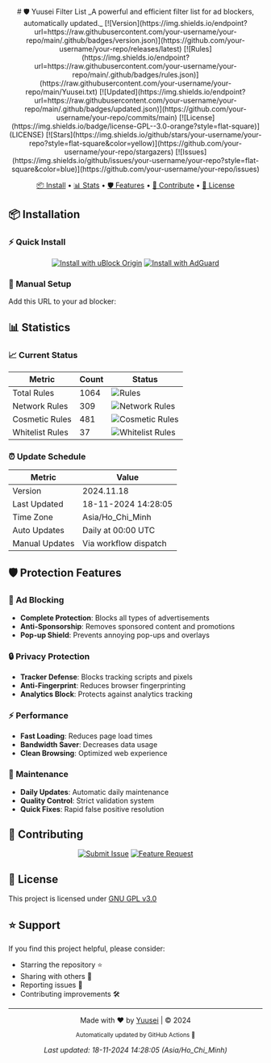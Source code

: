 <div align="center">
# 🛡️ Yuusei Filter List
_A powerful and efficient filter list for ad blockers, automatically updated._
[![Version](https://img.shields.io/endpoint?url=https://raw.githubusercontent.com/your-username/your-repo/main/.github/badges/version.json)](https://github.com/your-username/your-repo/releases/latest)
[![Rules](https://img.shields.io/endpoint?url=https://raw.githubusercontent.com/your-username/your-repo/main/.github/badges/rules.json)](https://raw.githubusercontent.com/your-username/your-repo/main/Yuusei.txt)
[![Updated](https://img.shields.io/endpoint?url=https://raw.githubusercontent.com/your-username/your-repo/main/.github/badges/updated.json)](https://github.com/your-username/your-repo/commits/main)
[![License](https://img.shields.io/badge/license-GPL--3.0-orange?style=flat-square)](LICENSE)
[![Stars](https://img.shields.io/github/stars/your-username/your-repo?style=flat-square&color=yellow)](https://github.com/your-username/your-repo/stargazers)
[![Issues](https://img.shields.io/github/issues/your-username/your-repo?style=flat-square&color=blue)](https://github.com/your-username/your-repo/issues)
</div>
<p align="center">
  <a href="#-installation">📦 Install</a> •
  <a href="#-statistics">📊 Stats</a> •
  <a href="#-protection-features">🛡️ Features</a> •
  <a href="#-contributing">🤝 Contribute</a> •
  <a href="#-license">📜 License</a>
</p>

## 📦 Installation

### ⚡ Quick Install

<div align="center">

[![Install with uBlock Origin](https://img.shields.io/endpoint?url=https://raw.githubusercontent.com/your-username/your-repo/main/.github/badges/ublock.json)](https://raw.githubusercontent.com/your-username/your-repo/main/Yuusei.txt)
[![Install with AdGuard](https://img.shields.io/endpoint?url=https://raw.githubusercontent.com/your-username/your-repo/main/.github/badges/adguard.json)](https://subscribe.adblockplus.org/?location=https://raw.githubusercontent.com/your-username/your-repo/main/Yuusei.txt)

</div>

### 🔧 Manual Setup

Add this URL to your ad blocker:


## 📊 Statistics

### 📈 Current Status

<div align="center">

| Metric | Count | Status |
|--------|-------|---------|
| Total Rules | 1064 | ![Rules](https://img.shields.io/endpoint?url=https://raw.githubusercontent.com/your-username/your-repo/main/.github/badges/rules.json) |
| Network Rules | 309 | ![Network Rules](https://img.shields.io/endpoint?url=https://raw.githubusercontent.com/your-username/your-repo/main/.github/badges/network_rules.json) |
| Cosmetic Rules | 481 | ![Cosmetic Rules](https://img.shields.io/endpoint?url=https://raw.githubusercontent.com/your-username/your-repo/main/.github/badges/cosmetic_rules.json) |
| Whitelist Rules | 37 | ![Whitelist Rules](https://img.shields.io/endpoint?url=https://raw.githubusercontent.com/your-username/your-repo/main/.github/badges/whitelist_rules.json) |

</div>

### ⏰ Update Schedule

<div align="center">

| Metric | Value |
|--------|--------|
| Version | 2024.11.18 |
| Last Updated | 18-11-2024 14:28:05 |
| Time Zone | Asia/Ho_Chi_Minh |
| Auto Updates | Daily at 00:00 UTC |
| Manual Updates | Via workflow dispatch |

</div>

## 🛡️ Protection Features

### 🚫 Ad Blocking
- **Complete Protection**: Blocks all types of advertisements
- **Anti-Sponsorship**: Removes sponsored content and promotions
- **Pop-up Shield**: Prevents annoying pop-ups and overlays

### 🔒 Privacy Protection
- **Tracker Defense**: Blocks tracking scripts and pixels
- **Anti-Fingerprint**: Reduces browser fingerprinting
- **Analytics Block**: Protects against analytics tracking

### ⚡ Performance
- **Fast Loading**: Reduces page load times
- **Bandwidth Saver**: Decreases data usage
- **Clean Browsing**: Optimized web experience

### 🔄 Maintenance
- **Daily Updates**: Automatic daily maintenance
- **Quality Control**: Strict validation system
- **Quick Fixes**: Rapid false positive resolution

## 🤝 Contributing

<div align="center">

[![Submit Issue](https://img.shields.io/badge/Report%20Bug-Submit%20Issue-red?style=for-the-badge)](https://github.com/your-username/your-repo/issues/new?assignees=&labels=bug&template=bug_report.md)
[![Feature Request](https://img.shields.io/badge/Request%20Feature-Submit%20Idea-blue?style=for-the-badge)](https://github.com/your-username/your-repo/issues/new?assignees=&labels=enhancement&template=feature_request.md)

</div>

## 📜 License

This project is licensed under [GNU GPL v3.0](LICENSE)

## ⭐ Support

If you find this project helpful, please consider:
- Starring the repository ⭐
- Sharing with others 🔄
- Reporting issues 🐛
- Contributing improvements 🛠️

---

<div align="center">

Made with ❤️ by [Yuusei](https://github.com/your-username/your-repo) | © 2024

<sub>Automatically updated by GitHub Actions 🤖</sub>

_Last updated: 18-11-2024 14:28:05 (Asia/Ho_Chi_Minh)_

</div>

